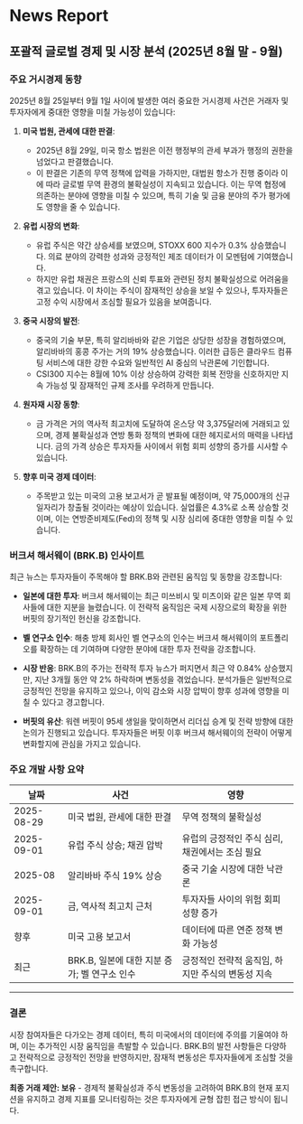 # News Report

## 포괄적 글로벌 경제 및 시장 분석 (2025년 8월 말 - 9월)

### 주요 거시경제 동향

2025년 8월 25일부터 9월 1일 사이에 발생한 여러 중요한 거시경제 사건은 거래자 및 투자자에게 중대한 영향을 미칠 가능성이 있습니다:

1. **미국 법원, 관세에 대한 판결**:
   - 2025년 8월 29일, 미국 항소 법원은 이전 행정부의 관세 부과가 행정의 권한을 넘었다고 판결했습니다.
   - 이 판결은 기존의 무역 정책에 압력을 가하지만, 대법원 항소가 진행 중이라 이에 따라 글로벌 무역 환경의 불확실성이 지속되고 있습니다. 이는 무역 협정에 의존하는 분야에 영향을 미칠 수 있으며, 특히 기술 및 금융 분야의 주가 평가에도 영향을 줄 수 있습니다.

2. **유럽 시장의 변화**:
   - 유럽 주식은 약간 상승세를 보였으며, STOXX 600 지수가 0.3% 상승했습니다. 의료 분야의 강력한 성과와 긍정적인 제조 데이터가 이 모멘텀에 기여했습니다.
   - 하지만 유럽 채권은 프랑스의 신뢰 투표와 관련된 정치 불확실성으로 어려움을 겪고 있습니다. 이 차이는 주식이 잠재적인 상승을 보일 수 있으나, 투자자들은 고정 수익 시장에서 조심할 필요가 있음을 보여줍니다.

3. **중국 시장의 발전**:
   - 중국의 기술 부문, 특히 알리바바와 같은 기업은 상당한 성장을 경험하였으며, 알리바바의 홍콩 주가는 거의 19% 상승했습니다. 이러한 급등은 클라우드 컴퓨팅 서비스에 대한 강한 수요와 일반적인 AI 중심의 낙관론에 기인합니다.
   - CSI300 지수는 8월에 10% 이상 상승하여 강력한 회복 전망을 신호하지만 지속 가능성 및 잠재적인 규제 조사를 우려하게 만듭니다.

4. **원자재 시장 동향**:
   - 금 가격은 거의 역사적 최고치에 도달하여 온스당 약 3,375달러에 거래되고 있으며, 경제 불확실성과 연방 통화 정책의 변화에 대한 헤지로서의 매력을 나타냅니다. 금의 가격 상승은 투자자들 사이에서 위험 회피 성향의 증가를 시사할 수 있습니다.

5. **향후 미국 경제 데이터**:
   - 주목받고 있는 미국의 고용 보고서가 곧 발표될 예정이며, 약 75,000개의 신규 일자리가 창출될 것이라는 예상이 있습니다. 실업률은 4.3%로 소폭 상승할 것이며, 이는 연방준비제도(Fed)의 정책 및 시장 심리에 중대한 영향을 미칠 수 있습니다.

### 버크셔 해서웨이 (BRK.B) 인사이트

최근 뉴스는 투자자들이 주목해야 할 BRK.B와 관련된 움직임 및 동향을 강조합니다:

- **일본에 대한 투자**: 버크셔 해서웨이는 최근 미쓰비시 및 미츠이와 같은 일본 무역 회사들에 대한 지분을 늘렸습니다. 이 전략적 움직임은 국제 시장으로의 확장을 위한 버핏의 장기적인 헌신을 강조합니다.

- **벨 연구소 인수**: 해충 방제 회사인 벨 연구소의 인수는 버크셔 해서웨이의 포트폴리오를 확장하는 데 기여하며 다양한 분야에 대한 투자 전략을 강조합니다.

- **시장 반응**: BRK.B의 주가는 전략적 투자 뉴스가 퍼지면서 최근 약 0.84% 상승했지만, 지난 3개월 동안 약 2% 하락하며 변동성을 겪었습니다. 분석가들은 일반적으로 긍정적인 전망을 유지하고 있으나, 이익 감소와 시장 압박이 향후 성과에 영향을 미칠 수 있다고 경고합니다.

- **버핏의 유산**: 워렌 버핏이 95세 생일을 맞이하면서 리더십 승계 및 전략 방향에 대한 논의가 진행되고 있습니다. 투자자들은 버핏 이후 버크셔 해서웨이의 전략이 어떻게 변화할지에 관심을 가지고 있습니다.

### 주요 개발 사항 요약

| 날짜       | 사건                                                       | 영향                                                  |
|------------|------------------------------------------------------------|------------------------------------------------------|
| 2025-08-29 | 미국 법원, 관세에 대한 판결                               | 무역 정책의 불확실성                                  |
| 2025-09-01 | 유럽 주식 상승; 채권 압박                                   | 유럽의 긍정적인 주식 심리, 채권에서는 조심 필요       |
| 2025-08    | 알리바바 주식 19% 상승                                    | 중국 기술 시장에 대한 낙관론                          |
| 2025-09-01 | 금, 역사적 최고치 근처                                    | 투자자들 사이의 위험 회피 성향 증가                  |
| 향후       | 미국 고용 보고서                                           | 데이터에 따른 연준 정책 변화 가능성                  |
| 최근       | BRK.B, 일본에 대한 지분 증가; 벨 연구소 인수               | 긍정적인 전략적 움직임, 하지만 주식의 변동성 지속      |

---

### 결론

시장 참여자들은 다가오는 경제 데이터, 특히 미국에서의 데이터에 주의를 기울여야 하며, 이는 추가적인 시장 움직임을 촉발할 수 있습니다. BRK.B의 발전 사항들은 다양하고 전략적으로 긍정적인 전망을 반영하지만, 잠재적 변동성은 투자자들에게 조심할 것을 촉구합니다.

**최종 거래 제안: 보유** - 경제적 불확실성과 주식 변동성을 고려하여 BRK.B의 현재 포지션을 유지하고 경제 지표를 모니터링하는 것은 투자자에게 균형 잡힌 접근 방식이 됩니다.
